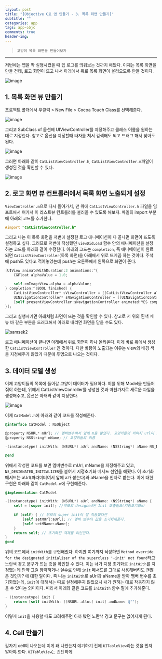 ```yaml
---  
layout: post  
title: "[Objective C로 앱 만들기 - 3. 목록 화면 만들기]"  
subtitle: ""  
categories: app
tags: app-objc
comments: true  
header-img: 
---  
```

  
> `고양이 목록 화면을 만들어보자`  

---

저번에는 앱을 딱 실행시켰을 때 앱 로고를 띄워보는 것까지 해봤다. 이제는 목록 화면을 만들 건데, 로고 화면이 뜨고 나서 아래에서 위로 목록 화면이 올라오도록 만들 것이다.

![image](https://user-images.githubusercontent.com/41438361/113511167-6b707880-9599-11eb-9449-4c87407c071b.png)

## 1. 목록 화면 뷰 만들기

프로젝트 폴더에서 우클릭 > New File > Cocoa Touch Class를 선택해준다.

![image](https://user-images.githubusercontent.com/41438361/113511200-a07ccb00-9599-11eb-871e-2b17c7adaf76.png)

그리고 SubClass of 옵션에 UIViewController를 지정해주고 클래스 이름을 원하는 대로 지정한다. 참고로 옵션을 지정할때 타자를 쳐서 검색해도 되고 드래그 해서 찾아도 된다.

![image](https://user-images.githubusercontent.com/41438361/113511258-ee91ce80-9599-11eb-9708-b3eaac5c62b1.png)

그러면 아래와 같이 `CatListViewController.h`, `CatListViewController.m`파일이 생성된 것을 확인할 수 있다.

![image](https://user-images.githubusercontent.com/41438361/113511287-141ed800-959a-11eb-994b-8792806cadcf.png)

## 2. 로고 화면 뷰 컨트롤러에서 목록 화면 노출되게 설정

`ViewController.m`으로 다시 돌아가서, 맨 위에 `CatListViewController.h` 파일을 임포트해서 여기서 이 리스트뷰 컨트롤러를 불러올 수 있도록 해보자. 파일의 import 부분에 아래의 코드를 추가한다.

```objective-c
#import "CatListViewController.h"
```
그리고 나는 이 목록 화면을 저번에 설정한 로고 애니메이션이 다 끝나면 화면이 뜨도록 설정하고 싶다. 그러므로 저번에 작성했던 `viewDidLoad` 함수 안의 애니메이션을 설정하는 코드를 아래와 같이 수정한다.
아래의 코드는 `completion`, 즉 애니메이션이 완료되면 `CatListViewController`(목록 화면)을 아래에서 위로 뜨게끔 하는 것이다. 주석에 push도 있다고 적어놓았는데 push는 오른쪽에서 왼쪽으로 화면이 뜬다.

```objective-c
[UIView animateWithDuration:3 animations:^{
    CGFloat alphaValue = 1.0;

    self->mImageView.alpha = alphaValue;
} completion:^(BOOL finished) {
    CatListViewController* sViewController = [[CatListViewController alloc] initWithNibName:nil bundle:nil]; // 목록 뷰 객체 생성
    UINavigationController* sNavigationController = [[UINavigationController alloc] initWithRootViewController:sViewController]; 
    [self presentViewController:sNavigationController animated:YES completion:nil]; //push도 있음
}];
```

그리고 실행시키면 아래처럼 화면이 뜨는 것을 확인할 수 있다. 참고로 저 위의 흰색 메뉴 바 같은 부분을 드래그해서 아래로 내리면 화면을 닫을 수도 있다.

![samsek2](https://user-images.githubusercontent.com/41438361/113511520-21889200-959b-11eb-9b8e-ccb3130b4ea0.gif)

로고 애니메이션이 끝나면 아래에서 위로 화면이 하나 올라온다. 이게 바로 위에서 생성한 `CatListViewController` 인 것이다. 다만 바탕이 노출되는 이유는 view의 배경 색을 지정해주기 않았기 때문에 투명으로 나오는 것이다.

## 3. 데이터 모델 생성

이제 고양이들의 목록에 들어갈 고양이 데이터가 필요하다. 이를 위해 Model을 만들어줘야 하는데, 위에서 CatListViewConroller를 생성한 것과 마찬가지로 새로운 파일을 생성해주고, 옵션은 아래와 같이 지정한다.

![image](https://user-images.githubusercontent.com/41438361/113511635-c0ad8980-959b-11eb-85c7-757c8eb5396f.png)

이제 `CatModel.h`에 아래와 같이 코드를 작성해준다.

```objective-c
@interface CatModel : NSObject

@property NSURL* mUrl; // 멤버변수여서 앞에 m을 붙였다. 고양이들의 이미지 url이 들어갈 것이다.
@property NSString* mName; // 고양이들의 이름

-(instancetype) initWith: (NSURL*) aUrl andName: (NSString*) aName NS_DESIGNATED_INITIALIZER; // 지정 초기화 메서드로 선언해줬다.

@end
```

위에서 작성한 코드를 보면 멤버변수로 mUrl, mName을 지정해주고 있고, `NS_DESIGNATED_INITIALIZER`를 붙여서 지정초기화 메서드 선언을 해줬다. 이 초기화 메서드는 aUrl(파라미터여서 앞에 a가 붙는다)와
aName을 인자로 받는다. 이에 대한 구현은 아래와 같이 `CatModel.m`에 구현해준다.

```objective-c
@implementation CatModel

-(instancetype) initWith: (NSURL*) aUrl andName: (NSString*) aName {
    self = [super init]; //부모의 designed된 Init 호출필요(지정초기화m)
    
    if (self) { // 부모의 super init이 잘 작동했다면
        [self setMUrl:aUrl]; // 멤버 변수의 값을 초기화해준다.
        [self setMName:aName];
    }
    return self; // 초기화된 객체를 리턴한다.
}
@end
```

위의 코드에서 `initWith`를 구현해줬다. 하지만 여기까지 작성하면 `Method override for the designated initializer of the superclass '-init' not found`라고 노란색 경고 문구가 뜨는 것을 확인할 수 있다.
이는 너가 지정 초기화로 `initWith`를 지정했는데 만약 그걸 깜빡하거나 실수로 인해 `init` 메서드를 그대로 사용해버려도 괜찮은 것인가? 에 대한 말이다. 즉 나는 `initWith`로 aUrl과 aName을 받아 멤버 변수를 초기화했는데,
`init`에 대해서는 따로 설정해주지 않았으니 내가 원하는 대로 작동하지 않을 수 있다는 의미이다. 따라서 아래와 같은 코드를 `initWith` 함수 밑에 추가해준다.

```objective-c
- (instancetype) init {
    return [self initWith: [[NSURL alloc] init] andName: @""]; 
}
```

이렇게 `init`을 사용할 때도 고려해주면 아까 봤던 노란색 경고 문구는 없어지게 된다.

## 4. Cell 만들기

갑자기 cell이 나오는데 이게 왜 나왔는지 얘기하기 전에 `UITableView`라는 것을 먼저 알아야 한다. `UITableView`는 간단하게 

